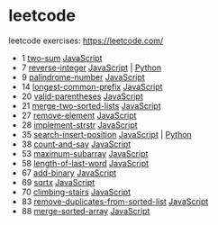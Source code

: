 # leetcode
leetcode exercises: https://leetcode.com/
        <!--table-->
- 1 [two-sum](https://leetcode.com/problems/two-sum)    [JavaScript](https://github.com/polunzh/leetcode/blob/master/javascript/1-two-sum/two-sum.js)
- 7 [reverse-integer](https://leetcode.com/problems/reverse-integer)    [JavaScript](https://github.com/polunzh/leetcode/blob/master/javascript/7-reverse-integer/reverse-integer.js) | [Python](https://github.com/polunzh/leetcode/blob/master/python/7-reverse-integer/reverse-integer.py)
- 9 [palindrome-number](https://leetcode.com/problems/palindrome-number)    [JavaScript](https://github.com/polunzh/leetcode/blob/master/javascript/9-palindrome-number/palindrome-number.js)
- 14 [longest-common-prefix](https://leetcode.com/problems/longest-common-prefix)    [JavaScript](https://github.com/polunzh/leetcode/blob/master/javascript/14-longest-common-prefix/longest-common-prefix.js)
- 20 [valid-parentheses](https://leetcode.com/problems/valid-parentheses)    [JavaScript](https://github.com/polunzh/leetcode/blob/master/javascript/20-valid-parentheses/valid-parentheses.js)
- 21 [merge-two-sorted-lists](https://leetcode.com/problems/merge-two-sorted-lists)    [JavaScript](https://github.com/polunzh/leetcode/blob/master/javascript/21-merge-two-sorted-lists/merge-two-sorted-lists.js)
- 27 [remove-element](https://leetcode.com/problems/remove-element)    [JavaScript](https://github.com/polunzh/leetcode/blob/master/javascript/27-remove-element/remove-element.js)
- 28 [implement-strstr](https://leetcode.com/problems/implement-strstr)    [JavaScript](https://github.com/polunzh/leetcode/blob/master/javascript/28-implement-strstr/implement-strstr.js)
- 35 [search-insert-position](https://leetcode.com/problems/search-insert-position)    [JavaScript](https://github.com/polunzh/leetcode/blob/master/javascript/35-search-insert-position/search-insert-position.js) | [Python](https://github.com/polunzh/leetcode/blob/master/python/35-search-insert-position/search-insert-position.py)
- 38 [count-and-say](https://leetcode.com/problems/count-and-say)    [JavaScript](https://github.com/polunzh/leetcode/blob/master/javascript/38-count-and-say/count-and-say.js)
- 53 [maximum-subarray](https://leetcode.com/problems/maximum-subarray)    [JavaScript](https://github.com/polunzh/leetcode/blob/master/javascript/53-maximum-subarray/maximum-subarray.js)
- 58 [length-of-last-word](https://leetcode.com/problems/length-of-last-word)    [JavaScript](https://github.com/polunzh/leetcode/blob/master/javascript/58-length-of-last-word/length-of-last-word.js)
- 67 [add-binary](https://leetcode.com/problems/add-binary)    [JavaScript](https://github.com/polunzh/leetcode/blob/master/javascript/67-add-binary/add-binary.js)
- 69 [sqrtx](https://leetcode.com/problems/sqrtx)    [JavaScript](https://github.com/polunzh/leetcode/blob/master/javascript/69-sqrtx/sqrtx.js)
- 70 [climbing-stairs](https://leetcode.com/problems/climbing-stairs)    [JavaScript](https://github.com/polunzh/leetcode/blob/master/javascript/70-climbing-stairs/climbing-stairs.js)
- 83 [remove-duplicates-from-sorted-list](https://leetcode.com/problems/remove-duplicates-from-sorted-list)    [JavaScript](https://github.com/polunzh/leetcode/blob/master/javascript/83-remove-duplicates-from-sorted-list/remove-duplicates-from-sorted-list.js)
- 88 [merge-sorted-array](https://leetcode.com/problems/merge-sorted-array)    [JavaScript](https://github.com/polunzh/leetcode/blob/master/javascript/88-merge-sorted-array/merge-sorted-array.js)